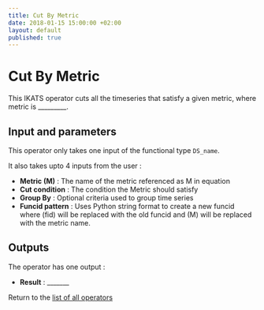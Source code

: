 ```yaml
---
title: Cut By Metric
date: 2018-01-15 15:00:00 +02:00
layout: default
published: true
---
```

# Cut By Metric

This IKATS operator cuts all the timeseries that satisfy a given metric, where metric is _________.

## Input and parameters

This operator only takes one input of the functional type `DS_name`.

It also takes upto 4 inputs from the user :

- **Metric (M)** : The name of the metric referenced as M in equation
- **Cut condition** : The condition the Metric should satisfy
- **Group By** : Optional criteria used to group time series
- **Funcid pattern** : Uses Python string format to create a new funcid where (fid) will be replaced with the old funcid and (M) will be replaced with the metric name.

## Outputs

The operator has one output :

 - **Result** : _______


Return to the [list of all operators](/operators.html)
